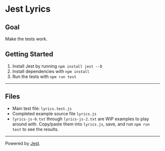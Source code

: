 # Jest Lyrics

## Goal

Make the tests work.

## Getting Started

1. Install Jest by running `npm install jest --D`
2. Install dependencies with `npm install`
3. Run the tests with `npm run test`

---

## Files

- Main test file: `lyrics.test.js`
- Completed example source file `lyrics.js`
- `lyrics-js-0.txt` through `lyrics-js-2.txt` are WIP examples to play around with. Copy/paste them into `lyrics.js`, save, and run `npm run test` to see the results.

---

Powered by [Jest](https://jestjs.io/).